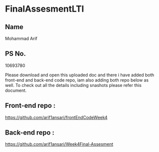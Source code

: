 # FinalAssesmentLTI

## Name
Mohammad Arif

## PS No.
10693780

Please download and open this uploaded doc and there i have added both front-end and back-end code repo, iam also adding both repo below as well.
To check out all the details including snashots please refer this document.

## Front-end repo : 
https://github.com/arif1ansari/frontEndCodeWeek4

## Back-end repo :
https://github.com/arif1ansari/Week4Final-Assesment

